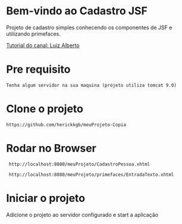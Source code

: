 # Bem-vindo ao Cadastro JSF
 Projeto de cadastro simples conhecendo os componentes de JSF e utilizando primefaces.

[Tutorial do canal: Luiz Alberto](https://www.youtube.com/channel/UCkdJNcMKlxTMjrXzSMoKzjg)

# Pre requisito
    Tenha algum servidor na sua maquina (projeto utiliza tomcat 9.0)
    
    
  # Clone o projeto
    
    https://github.com/herickkgb/meuProjeto-Copia
    
    
 # Rodar no Browser
     http://localhost:8080/meuProjeto/CadastroPessoa.xhtml
   
     http://localhost:8080/meuProjeto/primefaces/EntradaTexto.xhtml
     
     
# Iniciar o projeto

  Adicione o projeto ao servidor configurado e start a aplicação
